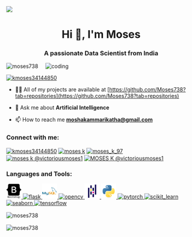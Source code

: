 <img align="centre" src="https://wallpaperaccess.com/full/7167570.png">

<h1 align="center">Hi 👋, I'm Moses</h1>
<h3 align="center">A passionate Data Scientist from India</h3>

<img align="right" width="400" alt="coding" src="https://i.pinimg.com/originals/81/17/8b/81178b47a8598f0c81c4799f2cdd4057.gif" alt="Italian Trulli">

<p align="left"> <img src="https://komarev.com/ghpvc/?username=moses738&label=Profile%20views&color=0e75b6&style=flat" alt="moses738" /> </p>

<p align="left"> <a href="https://twitter.com/kmoses34144850" target="blank"><img src="https://img.shields.io/twitter/follow/kmoses34144850?logo=twitter&style=for-the-badge" alt="kmoses34144850" /></a> </p>

- 👨‍💻 All of my projects are available at [https://github.com/Moses738?tab=repositories](https://github.com/Moses738?tab=repositories)

- 💬 Ask me about **Artificial Intelligence**

- 📫 How to reach me **moshakammarikatha@gmail.com**

<h3 align="left">Connect with me:</h3>
<p align="left">
<a href="https://twitter.com/kmoses34144850" target="blank"><img align="center" src="https://raw.githubusercontent.com/rahuldkjain/github-profile-readme-generator/master/src/images/icons/Social/twitter.svg" alt="kmoses34144850" height="30" width="40" /></a>
<a href="https://linkedin.com/in/Kammarikatha Mosha" target="blank"><img align="center" src="https://raw.githubusercontent.com/rahuldkjain/github-profile-readme-generator/master/src/images/icons/Social/linked-in-alt.svg" alt="moses k" height="30" width="40" /></a>
<a href="https://instagram.com/moses_k_97" target="blank"><img align="center" src="https://raw.githubusercontent.com/rahuldkjain/github-profile-readme-generator/master/src/images/icons/Social/instagram.svg" alt="moses_k_97" height="30" width="40" /></a>
<a href="https://www.hackerearth.com/moses k @victoriousmoses1" target="blank"><img align="center" src="https://raw.githubusercontent.com/rahuldkjain/github-profile-readme-generator/master/src/images/icons/Social/hackerearth.svg" alt="moses k @victoriousmoses1" height="30" width="40" /></a>
<a href="https://discord.gg/MOSES K @victoriousmoses1" target="blank"><img align="center" src="https://raw.githubusercontent.com/rahuldkjain/github-profile-readme-generator/master/src/images/icons/Social/discord.svg" alt="MOSES K @victoriousmoses1" height="30" width="40" /></a>
</p>

<h3 align="left">Languages and Tools:</h3>
<p align="left"> <a href="https://getbootstrap.com" target="_blank" rel="noreferrer"> <img src="https://raw.githubusercontent.com/devicons/devicon/master/icons/bootstrap/bootstrap-plain-wordmark.svg" alt="bootstrap" width="40" height="40"/> </a> <a href="https://flask.palletsprojects.com/" target="_blank" rel="noreferrer"> <img src="https://www.vectorlogo.zone/logos/pocoo_flask/pocoo_flask-icon.svg" alt="flask" width="40" height="40"/> </a> <a href="https://www.mysql.com/" target="_blank" rel="noreferrer"> <img src="https://raw.githubusercontent.com/devicons/devicon/master/icons/mysql/mysql-original-wordmark.svg" alt="mysql" width="40" height="40"/> </a> <a href="https://opencv.org/" target="_blank" rel="noreferrer"> <img src="https://www.vectorlogo.zone/logos/opencv/opencv-icon.svg" alt="opencv" width="40" height="40"/> </a> <a href="https://pandas.pydata.org/" target="_blank" rel="noreferrer"> <img src="https://raw.githubusercontent.com/devicons/devicon/2ae2a900d2f041da66e950e4d48052658d850630/icons/pandas/pandas-original.svg" alt="pandas" width="40" height="40"/> </a> <a href="https://www.python.org" target="_blank" rel="noreferrer"> <img src="https://raw.githubusercontent.com/devicons/devicon/master/icons/python/python-original.svg" alt="python" width="40" height="40"/> </a> <a href="https://pytorch.org/" target="_blank" rel="noreferrer"> <img src="https://www.vectorlogo.zone/logos/pytorch/pytorch-icon.svg" alt="pytorch" width="40" height="40"/> </a> <a href="https://scikit-learn.org/" target="_blank" rel="noreferrer"> <img src="https://upload.wikimedia.org/wikipedia/commons/0/05/Scikit_learn_logo_small.svg" alt="scikit_learn" width="40" height="40"/> </a> <a href="https://seaborn.pydata.org/" target="_blank" rel="noreferrer"> <img src="https://seaborn.pydata.org/_images/logo-mark-lightbg.svg" alt="seaborn" width="40" height="40"/> </a> <a href="https://www.tensorflow.org" target="_blank" rel="noreferrer"> <img src="https://www.vectorlogo.zone/logos/tensorflow/tensorflow-icon.svg" alt="tensorflow" width="40" height="40"/> </a> </p>

<p><img align="center" src="https://github-readme-stats.vercel.app/api/top-langs?username=moses738&show_icons=true&locale=en&layout=compact" alt="moses738" /></p>

<p><img align="center" src="https://github-readme-streak-stats.herokuapp.com/?user=moses738&" alt="moses738" /></p>
